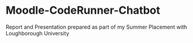 # Moodle-CodeRunner-Chatbot
Report and Presentation prepared as part of my Summer Placement with Loughborough University
